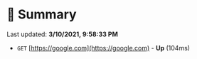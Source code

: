 # 📖 Summary
Last updated: **3/10/2021, 9:58:33 PM**

- `GET` [https://google.com](https://google.com) - **Up** (104ms)
